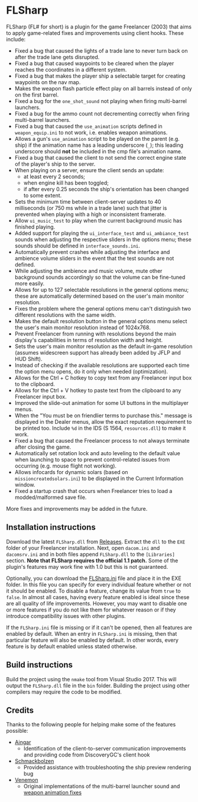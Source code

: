 # FLSharp
FLSharp (FL# for short) is a plugin for the game Freelancer (2003) that aims to apply game-related fixes and improvements using client hooks.
These include:
- Fixed a bug that caused the lights of a trade lane to never turn back on after the trade lane gets disrupted.
- Fixed a bug that caused waypoints to be cleared when the player reaches the coordinates in a different system.
- Fixed a bug that makes the player ship a selectable target for creating waypoints on the nav map.
- Makes the weapon flash particle effect play on all barrels instead of only on the first barrel.
- Fixed a bug for the `one_shot_sound` not playing when firing multi-barrel launchers.
- Fixed a bug for the ammo count not decrementing correctly when firing multi-barrel launchers.
- Fixed a bug that caused the `use_animation` scripts defined in `weapon_equip.ini` to not work, i.e. enables weapon animations.
- Allows a gun's `use_animation` script to be played on the parent (e.g. ship) if the animation name has a leading underscore (`_`); this leading underscore should **not** be included in the cmp file's animation name.
- Fixed a bug that caused the client to not send the correct engine state of the player's ship to the server.
- When playing on a server, ensure the client sends an update:
    - at least every 2 seconds;
    - when engine kill has been toggled;
    - if after every 0.25 seconds the ship's orientation has been changed to some extent.
- Sets the minimum time between client-server updates to 40 milliseconds (or 750 ms while in a trade lane) such that jitter is prevented when playing with a high or inconsistent framerate.
- Allow `ui_music_test` to play when the current background music has finished playing.
- Added support for playing the `ui_interface_test` and `ui_ambiance_test` sounds when adjusting the respective sliders in the options menu; these sounds should be defined in `interface_sounds.ini`.
- Automatically prevent crashes while adjusting the interface and ambience volume sliders in the event that the test sounds are not defined.
- While adjusting the ambience and music volume, mute other background sounds accordingly so that the volume can be fine-tuned more easily.
- Allows for up to 127 selectable resolutions in the general options menu; these are automatically determined based on the user's main monitor resolution.
- Fixes the problem where the general options menu can't distinguish two different resolutions with the same width.
- Makes the default resolution button in the general options menu select the user's main monitor resolution instead of 1024x768.
- Prevent Freelancer from running with resolutions beyond the main display's capabilities in terms of resolution width and height.
- Sets the user's main monitor resolution as the default in-game resolution (assumes widescreen support has already been added by JFLP and HUD Shift).
- Instead of checking if the available resolutions are supported each time the option menu opens, do it only when needed (optimization).
- Allows for the Ctrl + C hotkey to copy text from any Freelancer input box to the clipboard.
- Allows for the Ctrl + V hotkey to paste text from the clipboard to any Freelancer input box.
- Improved the slide-out animation for some UI buttons in the multiplayer menus.
- When the "You must be on friendlier terms to purchase this." message is displayed in the Dealer menus, allow the exact reputation requirement to be printed too. Include `%d` in the IDS (S 1564, `resources.dll`) to make it work.
- Fixed a bug that caused the Freelancer process to not always terminate after closing the game.
- Automatically set rotation lock and auto leveling to the default value when launching to space to prevent control-related issues from occurring (e.g. mouse flight not working).
- Allows infocards for dynamic solars (based on `missioncreatedsolars.ini`) to be displayed in the Current Information window.
- Fixed a startup crash that occurs when Freelancer tries to load a modded/malformed save file.

More fixes and improvements may be added in the future.

## Installation instructions
Download the latest `FLSharp.dll` from [Releases](https://github.com/BC46/FLSharp/releases). Extract the `dll` to the `EXE` folder of your Freelancer installation. Next, open `dacom.ini` and  `dacomsrv.ini` and in both files append `FLSharp.dll` to the `[Libraries]` section. **Note that FLSharp requires the official 1.1 patch.** Some of the plugin's features may work fine with 1.0 but this is not guaranteed.

Optionally, you can download the [FLSharp.ini](https://github.com/BC46/FLSharp/blob/main/FLSharp.ini) file and place it in the EXE folder. In this file you can specify for every individual feature whether or not it should be enabled. To disable a feature, change its value from `true` to `false`. In almost all cases, having every feature enabled is ideal since these are all quality of life improvements. However, you may want to disable one or more features if you do not like them for whatever reason or if they introduce compatibility issues with other plugins.

If the `FLSharp.ini` file is missing or if it can't be opened, then all features are enabled by default. When an entry in `FLSharp.ini` is missing, then that particular feature will also be enabled by default. In other words, every feature is by default enabled unless stated otherwise.

## Build instructions
Build the project using the `nmake` tool from Visual Studio 2017.
This will output the `FLSharp.dll` file in the `bin` folder.
Building the project using other compilers may require the code to be modified.

## Credits
Thanks to the following people for helping make some of the features possible:

- [Aingar](https://github.com/Aingar)
  - Identification of the client-to-server communication improvements and providing code from DiscoveryGC's client hook
- [Schmackbolzen](https://github.com/Schmackbolzen)
  - Provided assistance with troubleshooting the ship preview rendering bug
- [Venemon](https://github.com/Venemon)
  - Original implementations of the multi-barrel launcher sound and [weapon animation fixes](https://www.moddb.com/mods/weapon-animations)

